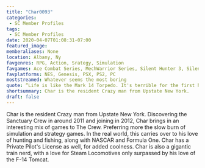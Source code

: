 ```yaml
---
title: "Char0093"
categories:
 - SC Member Profiles
tags:
 - SC Member Profiles
date: 2020-04-07T01:08:31-07:00
featured_image:
memberaliases: None
location: Albany, Ny
favgenres: RPG, Action, Srategy, Simulation
favgames: Ace Combat Series, MechWarrior Series, Silent Hunter 3, Silent Hunter 4, Falcon 4.0 BMS, Top Gun, Kerbal Space Program. Cold Waters, Chromehounds
favplatforms: NES, Genesis, PSX, PS2, PC
moststreamed: Whatever seems the most boring
quote: “Life is like the Mark 14 Torpedo. It's terrible for the first half, functional for the second, and it can ALWAYS circle around and kill you.”
shortsummary: Char is the resident Crazy man from Upstate New York.
draft: false
---
```


Char is the resident Crazy man from Upstate New York. Discovering the Sanctuary Crew in around 2011 and joining in 2012, Char brings in an interesting mix of games to The Crew. Preferring more the slow burn of simulation and strategy games. In the real world, this carries over to his love of hunting and fishing, along with NASCAR and Formula One. Char has a Private Pilot's License as well, for added coolness. Char is also a gigantic train nerd, with a love for Steam Locomotives only surpassed by his love of the F-14 Tomcat.

